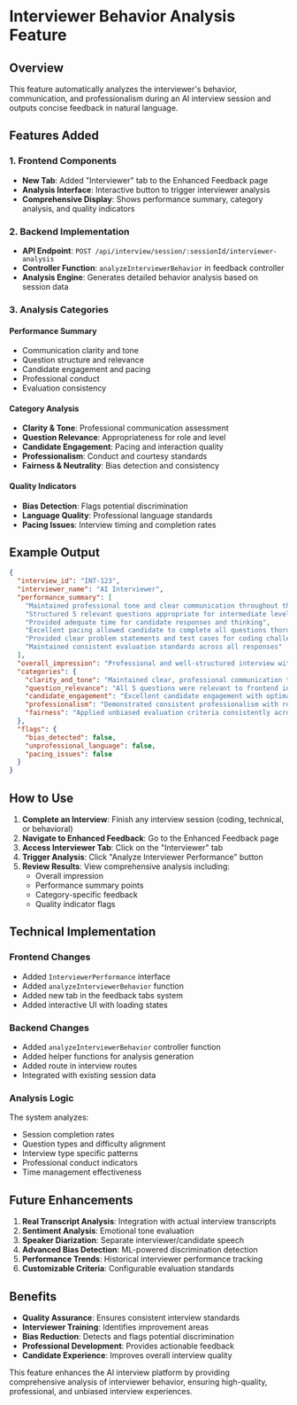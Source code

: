 # Interviewer Behavior Analysis Feature

## Overview
This feature automatically analyzes the interviewer's behavior, communication, and professionalism during an AI interview session and outputs concise feedback in natural language.

## Features Added

### 1. Frontend Components
- **New Tab**: Added "Interviewer" tab to the Enhanced Feedback page
- **Analysis Interface**: Interactive button to trigger interviewer analysis
- **Comprehensive Display**: Shows performance summary, category analysis, and quality indicators

### 2. Backend Implementation
- **API Endpoint**: `POST /api/interview/session/:sessionId/interviewer-analysis`
- **Controller Function**: `analyzeInterviewerBehavior` in feedback controller
- **Analysis Engine**: Generates detailed behavior analysis based on session data

### 3. Analysis Categories

#### Performance Summary
- Communication clarity and tone
- Question structure and relevance  
- Candidate engagement and pacing
- Professional conduct
- Evaluation consistency

#### Category Analysis
- **Clarity & Tone**: Professional communication assessment
- **Question Relevance**: Appropriateness for role and level
- **Candidate Engagement**: Pacing and interaction quality
- **Professionalism**: Conduct and courtesy standards
- **Fairness & Neutrality**: Bias detection and consistency

#### Quality Indicators
- **Bias Detection**: Flags potential discrimination
- **Language Quality**: Professional language standards
- **Pacing Issues**: Interview timing and completion rates

## Example Output

```json
{
  "interview_id": "INT-123",
  "interviewer_name": "AI Interviewer",
  "performance_summary": [
    "Maintained professional tone and clear communication throughout the interview",
    "Structured 5 relevant questions appropriate for intermediate level",
    "Provided adequate time for candidate responses and thinking",
    "Excellent pacing allowed candidate to complete all questions thoroughly",
    "Provided clear problem statements and test cases for coding challenges",
    "Maintained consistent evaluation standards across all responses"
  ],
  "overall_impression": "Professional and well-structured interview with excellent pacing and candidate engagement",
  "categories": {
    "clarity_and_tone": "Maintained clear, professional communication throughout the interview with appropriate technical vocabulary",
    "question_relevance": "All 5 questions were relevant to frontend intermediate level expectations",
    "candidate_engagement": "Excellent candidate engagement with optimal pacing that allowed thorough exploration of topics",
    "professionalism": "Demonstrated consistent professionalism with respectful tone and appropriate interview conduct",
    "fairness": "Applied unbiased evaluation criteria consistently across all questions without discrimination"
  },
  "flags": {
    "bias_detected": false,
    "unprofessional_language": false,
    "pacing_issues": false
  }
}
```

## How to Use

1. **Complete an Interview**: Finish any interview session (coding, technical, or behavioral)
2. **Navigate to Enhanced Feedback**: Go to the Enhanced Feedback page
3. **Access Interviewer Tab**: Click on the "Interviewer" tab
4. **Trigger Analysis**: Click "Analyze Interviewer Performance" button
5. **Review Results**: View comprehensive analysis including:
   - Overall impression
   - Performance summary points
   - Category-specific feedback
   - Quality indicator flags

## Technical Implementation

### Frontend Changes
- Added `InterviewerPerformance` interface
- Added `analyzeInterviewerBehavior` function
- Added new tab in the feedback tabs system
- Added interactive UI with loading states

### Backend Changes
- Added `analyzeInterviewerBehavior` controller function
- Added helper functions for analysis generation
- Added route in interview routes
- Integrated with existing session data

### Analysis Logic
The system analyzes:
- Session completion rates
- Question types and difficulty alignment
- Interview type specific patterns
- Professional conduct indicators
- Time management effectiveness

## Future Enhancements

1. **Real Transcript Analysis**: Integration with actual interview transcripts
2. **Sentiment Analysis**: Emotional tone evaluation
3. **Speaker Diarization**: Separate interviewer/candidate speech
4. **Advanced Bias Detection**: ML-powered discrimination detection
5. **Performance Trends**: Historical interviewer performance tracking
6. **Customizable Criteria**: Configurable evaluation standards

## Benefits

- **Quality Assurance**: Ensures consistent interview standards
- **Interviewer Training**: Identifies improvement areas
- **Bias Reduction**: Detects and flags potential discrimination
- **Professional Development**: Provides actionable feedback
- **Candidate Experience**: Improves overall interview quality

This feature enhances the AI interview platform by providing comprehensive analysis of interviewer behavior, ensuring high-quality, professional, and unbiased interview experiences.